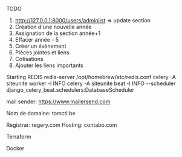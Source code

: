 TODO

1. http://127.0.0.1:8000/users/adminlist
   => update section
2. Création d'une nouvelle année
3. Assignation de la section année+1
4. Effacer année - 5
5. Créer un évènement
6. Pièces jointes et liens
7. Cotisations
8. Ajouter les liens importants

Starting REDIS
redis-server /opt/homebrew/etc/redis.conf
celery -A siteunite worker -l INFO
celery -A siteunite beat -l INFO --scheduler django_celery_beat.schedulers:DatabaseScheduler

mail sender:
https://www.mailersend.com

Nom de domaine:
tomctl.be

Registrar: regery.com
Hosting: contabo.com

Terraform

Docker
